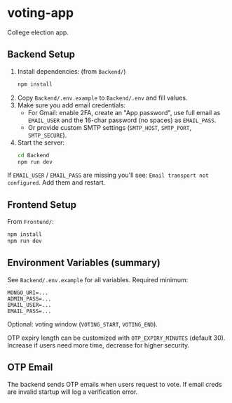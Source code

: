 # voting-app

College election app.

## Backend Setup

1. Install dependencies: (from `Backend/`)
   ```bash
   npm install
   ```
2. Copy `Backend/.env.example` to `Backend/.env` and fill values.
3. Make sure you add email credentials:
   - For Gmail: enable 2FA, create an "App password", use full email as `EMAIL_USER` and the 16-char password (no
     spaces) as `EMAIL_PASS`.
   - Or provide custom SMTP settings (`SMTP_HOST`, `SMTP_PORT`, `SMTP_SECURE`).
4. Start the server:
   ```bash
   cd Backend
   npm run dev
   ```

If `EMAIL_USER` / `EMAIL_PASS` are missing you'll see: `Email transport not configured`. Add them and restart.

## Frontend Setup

From `Frontend/`:

```bash
npm install
npm run dev
```

## Environment Variables (summary)

See `Backend/.env.example` for all variables. Required minimum:

```
MONGO_URI=...
ADMIN_PASS=...
EMAIL_USER=...
EMAIL_PASS=...
```

Optional: voting window (`VOTING_START`, `VOTING_END`).

OTP expiry length can be customized with `OTP_EXPIRY_MINUTES` (default 30). Increase if users need more time, decrease
for higher security.

## OTP Email

The backend sends OTP emails when users request to vote. If email creds are invalid startup will log a verification
error.
